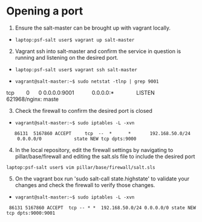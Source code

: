 Opening a port
==============

1.  Ensure the salt-master can be brought up with vagrant locally. 

-   `laptop:psf-salt user$ vagrant up salt-master`

2.  Vagrant ssh into salt-master and confirm the service in question is running and listening on the desired port.

-   `laptop:psf-salt user$ vagrant ssh salt-master`

-   `vagrant@salt-master:~$ sudo netstat -tlnp | grep 9001`

tcp        0      0 0.0.0.0:9001            0.0.0.0:*               LISTEN      621968/nginx: maste

3.  Check the firewall to confirm the desired port is closed

-   `vagrant@salt-master:~$ sudo iptables -L -xvn`  

```
   86131  5167860 ACCEPT     tcp  --  *      *       192.168.50.0/24      0.0.0.0/0            state NEW tcp dpts:9000
```

4.  In the local repository, edit the firewall settings by navigating to pillar/base/firewall and editing the salt.sls file to include the desired port

`laptop:psf-salt user$ vim pillar/base/firewall/salt.sls`

5. On the vagrant box run 'sudo salt-call state.highstate' to validate your changes and check the firewall to verify those changes.

- `vagrant@salt-master:~$ sudo iptables -L -xvn`

```
 86131 5167860 ACCEPT  tcp -- * *  192.168.50.0/24 0.0.0.0/0 state NEW tcp dpts:9000:9001
```
